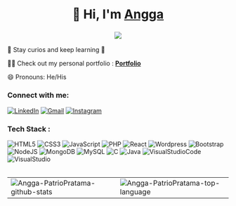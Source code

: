<!---
- 👋 Hi, I’m @Angga-PatrioPratama
- 👀 I’m interested in ...
- 🌱 I’m currently learning ...
- 💞️ I’m looking to collaborate on ...
- 📫 How to reach me ...
--->

<!---
Angga-PatrioPratama/Angga-PatrioPratama is a ✨ special ✨ repository because its `README.md` (this file) appears on your GitHub profile.
You can click the Preview link to take a look at your changes.
--->

<p align="center">
<h1 align="center">👋 Hi, I'm <a href="" target="_blank"> Angga </a></h1>
<h3 align="center"> <img src="https://readme-typing-svg.herokuapp.com?color=0357F7&lines=Front+End+Developer" align="center" /> </h3>
</p>

 👀 Stay curios and keep learning 🚀

<!--  💬 Ask me about ** Backend Web Development, Node js, MongoDB** -->

 👨‍💻 Check out my personal portfolio : **<a href="https://angga-portfolio.vercel.app/" target="_blank">Portfolio</a>** 

 😄 Pronouns: He/His

<h3 align="left">Connect with me:</h3>
<div align="left">
  <a href="https://www.linkedin.com/in/angga-patrio-pratama-74b037209/"><img alt="LinkedIn" src="https://img.shields.io/badge/linkedin-%230077B5.svg?style=for-the-badge&logo=linkedin&logoColor=white"/></a>
  <a target="_blank" href="mailto:anggapatriopratama@gmail.com"><img alt="Gmail" src="https://img.shields.io/badge/Gmail-D14836?style=for-the-badge&logo=gmail&logoColor=white"/></a>
   <a target="_blank" href="https://www.instagram.com/mrappt"><img alt="Instagram" src="https://img.shields.io/badge/Instagram-E4405F?style=for-the-badge&logo=instagram&logoColor=white"/></a>
<!--   <a href=""><img alt="Telegram" src="https://img.shields.io/badge/Telegram-2CA5E0?style=for-the-badge&logo=telegram&logoColor=white" /></a> -->
</div>

<h3 align="left">Tech Stack :</h3>
<div align="left">
 <img alt="HTML5" src="https://img.shields.io/badge/html5-%23E34F26.svg?style=for-the-badge&logo=html5&logoColor=white"/>
 <img alt="CSS3" src="https://img.shields.io/badge/css3-%231572B6.svg?style=for-the-badge&logo=css3&logoColor=white"/> 
 <img alt="JavaScript" src="https://img.shields.io/badge/javascript-%23323330.svg?style=for-the-badge&logo=javascript&logoColor=%23F7DF1E"/>
 <img alt="PHP" src ="https://img.shields.io/badge/php-%23777BB4.svg?style=for-the-badge&logo=php&logoColor=white/">
 <img alt="React" src ="https://img.shields.io/badge/react-%2320232a.svg?style=for-the-badge&logo=react&logoColor=%2361DAFB/">
 <img alt="Wordpress" src ="https://img.shields.io/badge/WordPress-%23117AC9.svg?style=for-the-badge&logo=WordPress&logoColor=white/">
 <img alt="Bootstrap" src="https://img.shields.io/badge/bootstrap-%23563D7C.svg?style=for-the-badge&logo=bootstrap&logoColor=white"/>
 <img alt="NodeJS" src="https://img.shields.io/badge/node.js-%2343853D.svg?style=for-the-badge&logo=node-dot-js&logoColor=white"/>
 <img alt="MongoDB" src ="https://img.shields.io/badge/MongoDB-4EA94B?style=for-the-badge&logo=mongodb&logoColor=white"/>
 <img alt="MySQL" src ="https://img.shields.io/badge/mysql-%2300f.svg?style=for-the-badge&logo=mysql&logoColor=white/">
 <img alt="C" src ="https://img.shields.io/badge/c-%2300599C.svg?style=for-the-badge&logo=c&logoColor=white/">
 <img alt="Java" src ="https://img.shields.io/badge/java-%23ED8B00.svg?style=for-the-badge&logo=java&logoColor=white/">
 <img alt="VisualStudioCode" src ="https://img.shields.io/badge/Visual%20Studio%20Code-0078d7.svg?style=for-the-badge&logo=visual-studio-code&logoColor=white/">
 <img alt="VisualStudio" src ="https://img.shields.io/badge/Visual%20Studio-5C2D91.svg?style=for-the-badge&logo=visual-studio&logoColor=white/">
 </div><br/>

 <table>
  <tr>
    <td><img src="https://github-readme-stats.vercel.app/api?username=Angga-PatrioPratama&include_all_commits=true&count_private=true&show_icons=true&theme=dark&locale=en" alt="Angga-PatrioPratama-github-stats" /></td>
    <td><img src="https://github-readme-stats.vercel.app/api/top-langs?username=Angga-PatrioPratama&show_icons=true&theme=dark&locale=en&layout=compact" alt="Angga-PatrioPratama-top-language" /></td>
  </tr>
</table>

